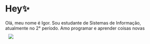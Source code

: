 
# Hey:sparkles:
 <div>Olá, meu nome é Igor. Sou estudante de Sistemas de Informação, atualmente no 2° período. Amo programar e aprender coisas novas
 </div>
 

<img style="position: absolute; margin: 10px;" src="https://i.imgur.com/WSr85YW.png">

<!--
**IgorAtilar/IgorAtilar** is a ✨ _special_ ✨ repository because its `README.md` (this file) appears on your GitHub profile.

Here are some ideas to get you started:

- 🔭 I’m currently working on ...
- 🌱 I’m currently learning ...
- 👯 I’m looking to collaborate on ...
- 🤔 I’m looking for help with ...
- 💬 Ask me about ...
- 📫 How to reach me: ...
- 😄 Pronouns: ...
- ⚡ Fun fact: ...
-->
